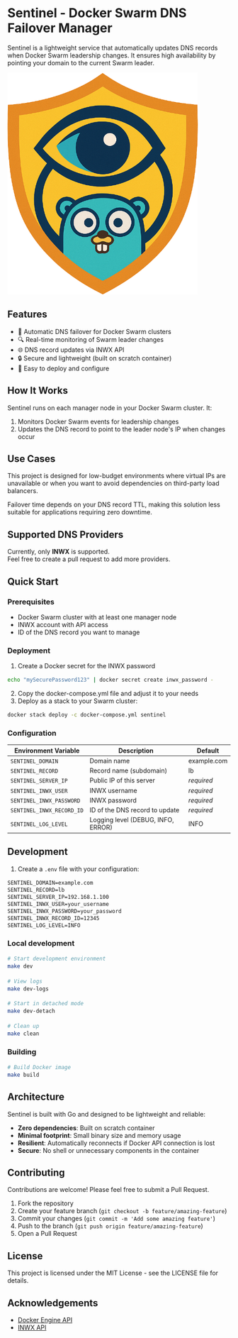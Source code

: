 # Sentinel - Docker Swarm DNS Failover Manager

Sentinel is a lightweight service that automatically updates DNS records when Docker Swarm leadership changes. It ensures high availability by pointing your domain to the current Swarm leader.

![Sentinel Logo](./images/logo.png)

## Features

- 🔄 Automatic DNS failover for Docker Swarm clusters
- 🔍 Real-time monitoring of Swarm leader changes
- 🌐 DNS record updates via INWX API
- 🔒 Secure and lightweight (built on scratch container)
- 🚀 Easy to deploy and configure

## How It Works

Sentinel runs on each manager node in your Docker Swarm cluster. It:

1. Monitors Docker Swarm events for leadership changes
2. Updates the DNS record to point to the leader node's IP when changes occur

## Use Cases

This project is designed for low-budget environments where virtual IPs are unavailable or when you want to avoid dependencies on third-party load balancers.

Failover time depends on your DNS record TTL, making this solution less suitable for applications requiring zero downtime.

## Supported DNS Providers

Currently, only **INWX** is supported.  
Feel free to create a pull request to add more providers.

## Quick Start

### Prerequisites

- Docker Swarm cluster with at least one manager node
- INWX account with API access
- ID of the DNS record you want to manage

### Deployment

1. Create a Docker secret for the INWX password
```bash
echo "mySecurePassword123" | docker secret create inwx_password -
```
2. Copy the docker-compose.yml file and adjust it to your needs
3. Deploy as a stack to your Swarm cluster:

```bash
docker stack deploy -c docker-compose.yml sentinel
```

### Configuration

| Environment Variable      | Description                        | Default     |
|---------------------------|------------------------------------|-------------|
| `SENTINEL_DOMAIN`         | Domain name                        | example.com |
| `SENTINEL_RECORD`         | Record name (subdomain)            | lb          |
| `SENTINEL_SERVER_IP`      | Public IP of this server           | *required*  |
| `SENTINEL_INWX_USER`      | INWX username                      | *required*  |
| `SENTINEL_INWX_PASSWORD`  | INWX password                      | *required*  |
| `SENTINEL_INWX_RECORD_ID` | ID of the DNS record to update     | *required*  |
| `SENTINEL_LOG_LEVEL`      | Logging level (DEBUG, INFO, ERROR) | INFO        |

## Development

1. Create a `.env` file with your configuration:

```
SENTINEL_DOMAIN=example.com
SENTINEL_RECORD=lb
SENTINEL_SERVER_IP=192.168.1.100
SENTINEL_INWX_USER=your_username
SENTINEL_INWX_PASSWORD=your_password
SENTINEL_INWX_RECORD_ID=12345
SENTINEL_LOG_LEVEL=INFO
```

### Local development

```bash
# Start development environment
make dev

# View logs
make dev-logs

# Start in detached mode
make dev-detach

# Clean up
make clean
```

### Building

```bash
# Build Docker image
make build
```
## Architecture

Sentinel is built with Go and designed to be lightweight and reliable:

- **Zero dependencies**: Built on scratch container
- **Minimal footprint**: Small binary size and memory usage
- **Resilient**: Automatically reconnects if Docker API connection is lost
- **Secure**: No shell or unnecessary components in the container

## Contributing

Contributions are welcome! Please feel free to submit a Pull Request.

1. Fork the repository
2. Create your feature branch (`git checkout -b feature/amazing-feature`)
3. Commit your changes (`git commit -m 'Add some amazing feature'`)
4. Push to the branch (`git push origin feature/amazing-feature`)
5. Open a Pull Request

## License

This project is licensed under the MIT License - see the LICENSE file for details.

## Acknowledgements

- [Docker Engine API](https://docs.docker.com/engine/api/)
- [INWX API](https://www.inwx.com/en/help/apidoc)